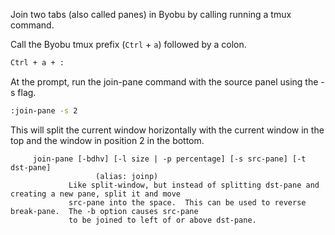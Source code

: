 Join two tabs (also called panes) in Byobu by calling running a tmux command.

Call the Byobu tmux prefix (`Ctrl` + `a`) followed by a colon.
```bash
Ctrl + a + :
```

At the prompt, run the join-pane command with the source panel using the -s flag.
```bash
:join-pane -s 2
```

This will split the current window horizontally with the current window in the top and the window in position 2 in the bottom.
```
     join-pane [-bdhv] [-l size | -p percentage] [-s src-pane] [-t dst-pane]
                   (alias: joinp)
             Like split-window, but instead of splitting dst-pane and creating a new pane, split it and move
             src-pane into the space.  This can be used to reverse break-pane.  The -b option causes src-pane
             to be joined to left of or above dst-pane.
```
